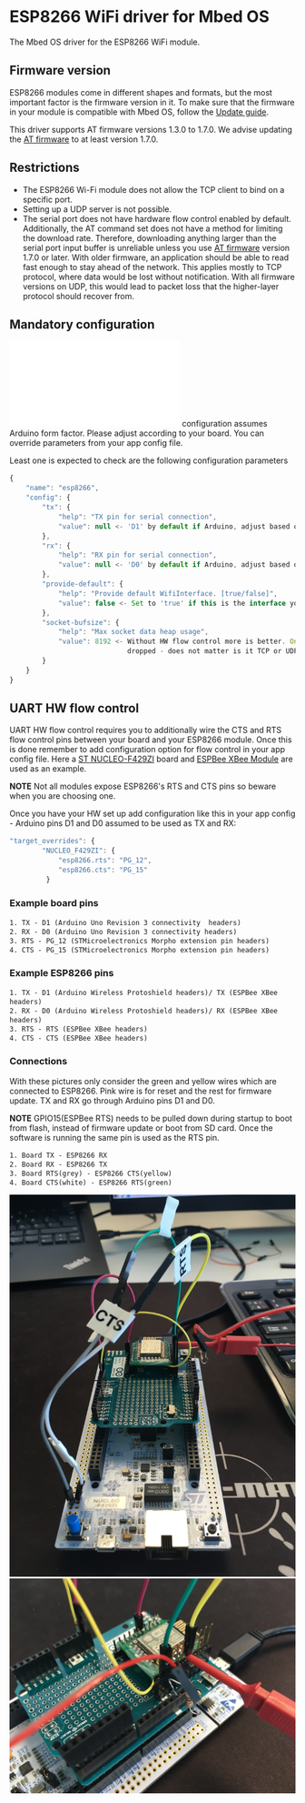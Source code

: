 # ESP8266 WiFi driver for Mbed OS

The Mbed OS driver for the ESP8266 WiFi module.

## Firmware version

ESP8266 modules come in different shapes and formats, but the most important factor is the firmware version in it. To
make sure that the firmware in your module is compatible with Mbed OS, follow the
[Update guide](https://developer.mbed.org/teams/ESP8266/wiki/Firmware-Update).

This driver supports AT firmware versions 1.3.0 to 1.7.0. We advise updating the
[AT firmware](https://www.espressif.com/en/support/download/at?keys=) to at least version 1.7.0.

## Restrictions

- The ESP8266 Wi-Fi module does not allow the TCP client to bind on a specific port.
- Setting up a UDP server is not possible.
- The serial port does not have hardware flow control enabled by default. Additionally, the AT command set does not have a method for limiting the download rate. Therefore, downloading anything larger than the serial port input buffer is unreliable 
unless you use [AT firmware](https://www.espressif.com/en/support/download/at?keys=) version 1.7.0 or later. With older
firmware, an application should be able to read fast enough to stay ahead of the network. This applies mostly to TCP
protocol, where data would be lost without notification. With all firmware versions on UDP, this would lead to packet loss that the higher-layer protocol should recover from.

## Mandatory configuration

![mbed_lib.json](mbed_lib.json) configuration assumes Arduino form factor. Please adjust according to your board. You can override parameters from your app config file.

Least one is expected to check are the following configuration parameters

```javascript
{
    "name": "esp8266",
    "config": {
        "tx": {
            "help": "TX pin for serial connection",
            "value": null <- 'D1' by default if Arduino, adjust based on your board
        },
        "rx": {
            "help": "RX pin for serial connection",
            "value": null <- 'D0' by default if Arduino, adjust based on your board
        },
        "provide-default": {
            "help": "Provide default WifiInterface. [true/false]",
            "value": false <- Set to 'true' if this is the interface you are using
        },
        "socket-bufsize": {
            "help": "Max socket data heap usage",
            "value": 8192 <- Without HW flow control more is better. Once the limit is reached packets are
                             dropped - does not matter is it TCP or UDP.
        }
    }
}
```

## UART HW flow control

UART HW flow control requires you to additionally wire the CTS and RTS flow control pins between your board and your
ESP8266 module. Once this is done remember to add configuration option for flow control in your app config file. Here a
[ST NUCLEO-F429ZI](https://os.mbed.com/platforms/ST-Nucleo-F429ZI/) board and
[ESPBee XBee Module](https://www.cascologix.com/product/espbee/) are used as an example.

**NOTE** Not all modules expose ESP8266's RTS and CTS pins so beware when you are choosing one.

Once you have your HW set up add configuration like this in your app config - Arduino pins D1 and D0 assumed to be used
as TX and RX:

``` javascript
"target_overrides": {
        "NUCLEO_F429ZI": {
            "esp8266.rts": "PG_12",
            "esp8266.cts": "PG_15"
         }
```

### Example board pins
    1. TX - D1 (Arduino Uno Revision 3 connectivity  headers)
    2. RX - D0 (Arduino Uno Revision 3 connectivity headers)
    3. RTS - PG_12 (STMicroelectronics Morpho extension pin headers)
    4. CTS - PG_15 (STMicroelectronics Morpho extension pin headers)

### Example ESP8266 pins
    1. TX - D1 (Arduino Wireless Protoshield headers)/ TX (ESPBee XBee headers)
    2. RX - D0 (Arduino Wireless Protoshield headers)/ RX (ESPBee XBee headers)
    3. RTS - RTS (ESPBee XBee headers)
    4. CTS - CTS (ESPBee XBee headers)

### Connections
With these pictures only consider the green and yellow wires which are connected to ESP8266. Pink wire is for reset and
the rest for firmware update. TX and RX go through Arduino pins D1 and D0.

**NOTE** GPIO15(ESPBee RTS) needs to be pulled down during startup to boot from flash, instead of firmware update or
boot from SD card. Once the software is running the same pin is used as the RTS pin.

    1. Board TX - ESP8266 RX
    2. Board RX - ESP8266 TX
    3. Board RTS(grey) - ESP8266 CTS(yellow)
    4. Board CTS(white) - ESP8266 RTS(green)

![RTS,CTS](nucleo_esp8266_hw_fc1.jpg)
![RTS,CTS](nucleo_esp8266_hw_fc2.jpg)
